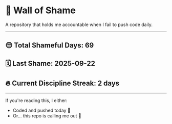 # 🧱 Wall of Shame

A repository that holds me accountable when I fail to push code daily.

---

## 😔 Total Shameful Days: **69**
## 🗓️ Last Shame: **2025-09-22**
## 🔥 Current Discipline Streak: **2 days**

---

If you're reading this, I either:
- Coded and pushed today 💪
- Or... this repo is calling me out 😤
